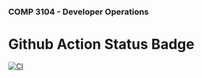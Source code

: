 ### COMP 3104 - Developer Operations

# Github Action Status Badge

[![CI](https://github.com/BabyEyes17/COMP-3104/actions/workflows/ci.yml/badge.svg)](https://github.com/BabyEyes17/COMP-3104/actions/workflows/ci.yml)